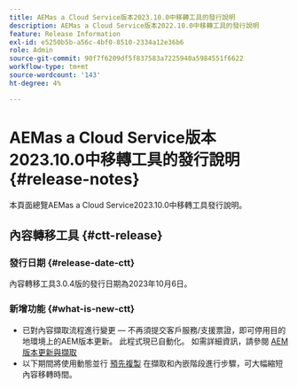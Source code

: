 ```yaml
---
title: AEMas a Cloud Service版本2023.10.0中移轉工具的發行說明
description: AEMas a Cloud Service版本2022.10.0中移轉工具的發行說明
feature: Release Information
exl-id: e5250b5b-a56c-4bf0-8510-2334a12e36b6
role: Admin
source-git-commit: 90f7f6209df5f837583a7225940a5984551f6622
workflow-type: tm+mt
source-wordcount: '143'
ht-degree: 4%

---
```


# AEMas a Cloud Service版本2023.10.0中移轉工具的發行說明 {#release-notes}

本頁面總覽AEMas a Cloud Service2023.10.0中移轉工具發行說明。

## 內容轉移工具 {#ctt-release}

### 發行日期 {#release-date-ctt}

內容轉移工具3.0.4版的發行日期為2023年10月6日。

### 新增功能 {#what-is-new-ctt}

* 已對內容擷取流程進行變更 — 不再須提交客戶服務/支援票證，即可停用目的地環境上的AEM版本更新。 此程式現已自動化。 如需詳細資訊，請參閱 [AEM版本更新與擷取](/help/journey-migration/content-transfer-tool/using-content-transfer-tool/ingesting-content.md#aem-version-updates-and-ingestions)
* 以下期間將使用動態並行 [預先複製](/help/journey-migration/content-transfer-tool/using-content-transfer-tool/handling-large-content-repositories.md) 在擷取和內嵌階段進行步驟，可大幅縮短內容移轉時間。
